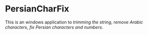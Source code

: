 # PersianCharFix

This is an windows application to *trimming the string*, *remove Arabic characters*, *fix Persian characters and numbers*.
